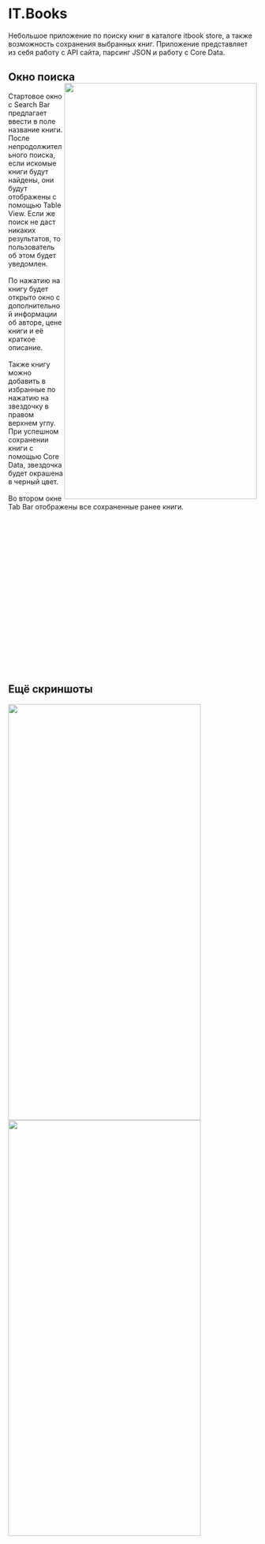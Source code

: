 # IT.Books

Небольшое приложение по поиску книг в каталоге itbook store, а также возможность сохранения выбранных книг. Приложение представляет из себя работу с API сайта, парсинг JSON и работу с Core Data.

<h2>Окно поиска
<a><img src="https://user-images.githubusercontent.com/45755611/138148460-f2b8a0bf-9b4d-48dd-94f3-f4d89bc833df.png" align="right" height="844" width="390" ></a></h2>
Стартовое окно с Search Bar предлагает ввести в поле название книги. После непродолжительного поиска, если искомые книги будут найдены, они будут отображены с помощью Table View. Если же поиск не даст никаких результатов, то пользователь об этом будет уведомлен.
<br><br>По нажатию на книгу будет открыто окно с дополнительной информации об авторе, цене книги и её краткое описание.
<br><br>Также книгу можно добавить в избранные по нажатию на звездочку в правом верхнем углу. При успешном сохранении книги с помощью Core Data, звездочка будет окрашена в черный цвет.
<br><br>Во втором окне Tab Bar отображены все сохраненные ранее книги.

<br><br><br><br><br><br><br><br><br><br><br><br><br><br><br><br><br><br>
<h2> Ещё скриншоты</h2>

<a><img src="https://user-images.githubusercontent.com/45755611/138148483-cb0e1bcb-02db-423b-81a5-497ba6392077.png" align="left" height="844" width="390" ></a></h2>
<a><img src="https://user-images.githubusercontent.com/45755611/138148679-004a4a3e-cd41-49c4-ad25-5ea82661f785.png" align="left" height="844" width="390" ></a></h2>
